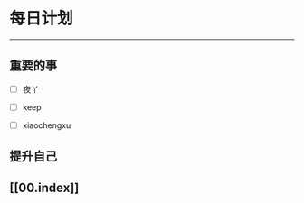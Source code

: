 
# 每日计划
---
## 重要的事

- [ ]    夜丫
- [ ]   keep
- [ ]  xiaochengxu 



## 提升自己

  



## [[00.index]]










